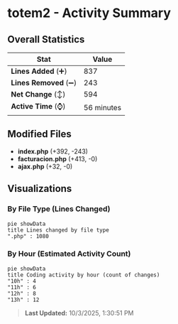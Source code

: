 # totem2 - Activity Summary 

## Overall Statistics

| Stat                   | Value                                                             |
| ---------------------- | ----------------------------------------------------------------- |
| **Lines Added** (➕)   | 837                                          |
| **Lines Removed** (➖) | 243                                        |
| **Net Change** (↕)    | 594                |
| **Active Time** (⌚)   | 56 minutes |


## Modified Files
- **index.php** (+392, -243)
- **facturacion.php** (+413, -0)
- **ajax.php** (+32, -0)

## Visualizations

### By File Type (Lines Changed)

```mermaid
pie showData
title Lines changed by file type
".php" : 1080
```

### By Hour (Estimated Activity Count)

```mermaid
pie showData
title Coding activity by hour (count of changes)
"10h" : 4
"11h" : 6
"12h" : 8
"13h" : 12
```


> **Last Updated:** 10/3/2025, 1:30:51 PM